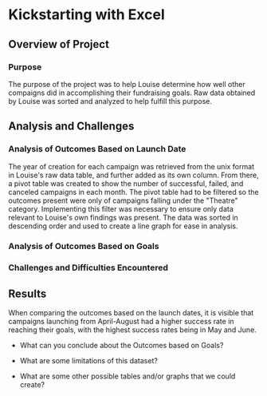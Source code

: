 # Kickstarting with Excel

## Overview of Project

### Purpose
The purpose of the project was to help Louise determine how well other compaigns did in accomplishing their fundraising goals. Raw data obtained by Louise was sorted and analyzed to help fulfill this purpose.

## Analysis and Challenges

### Analysis of Outcomes Based on Launch Date
The year of creation for each campaign was retrieved from the unix format in Louise's raw data table, and further added as its own column. From there, a pivot table was created to show the number of successful, failed, and canceled campaigns in each month. The pivot table had to be filtered so the outcomes present were only of campaigns falling under the "Theatre" category. Implementing this filter was necessary to ensure only data relevant to Louise's own findings was present. The data was sorted in descending order and used to create a line graph for ease in analysis. 

### Analysis of Outcomes Based on Goals


### Challenges and Difficulties Encountered

## Results

When comparing the outcomes based on the launch dates, it is visible that campaigns launching from April-August had a higher success rate in reaching their goals, with the highest success rates being in May and June. 

- What can you conclude about the Outcomes based on Goals?

- What are some limitations of this dataset?

- What are some other possible tables and/or graphs that we could create?
